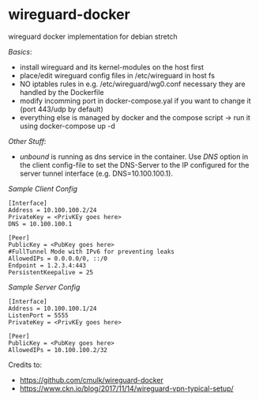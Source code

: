 # wireguard-docker
wireguard docker implementation for debian stretch

*Basics*:
* install wireguard and its kernel-modules on the host first
* place/edit wireguard config files in /etc/wireguard in host fs
* NO iptables rules in e.g. /etc/wireguard/wg0.conf necessary they are handled by the Dockerfile
* modify incomming port in docker-compose.yal if you want to change it (port 443/udp by default)
* everything else is managed by docker and the compose script -> run it using docker-compose up -d

*Other Stuff*:
* _unbound_ is running as dns service in the container. Use _DNS_ option in the client config-file to set the DNS-Server to the IP configured for the server tunnel interface (e.g. DNS=10.100.100.1).  

*Sample Client Config*
```
[Interface]
Address = 10.100.100.2/24
PrivateKey = <PrivKEy goes here>
DNS = 10.100.100.1

[Peer]
PublicKey = <PubKey goes here>
#FullTunnel Mode with IPv6 for preventing leaks
AllowedIPs = 0.0.0.0/0, ::/0
Endpoint = 1.2.3.4:443
PersistentKeepalive = 25
```

*Sample Server Config*
```
[Interface]
Address = 10.100.100.1/24
ListenPort = 5555
PrivateKey = <PrivKEy goes here>

[Peer]
PublicKey = <PubKey goes here>
AllowedIPs = 10.100.100.2/32
```

Credits to:
* https://github.com/cmulk/wireguard-docker
* https://www.ckn.io/blog/2017/11/14/wireguard-vpn-typical-setup/

